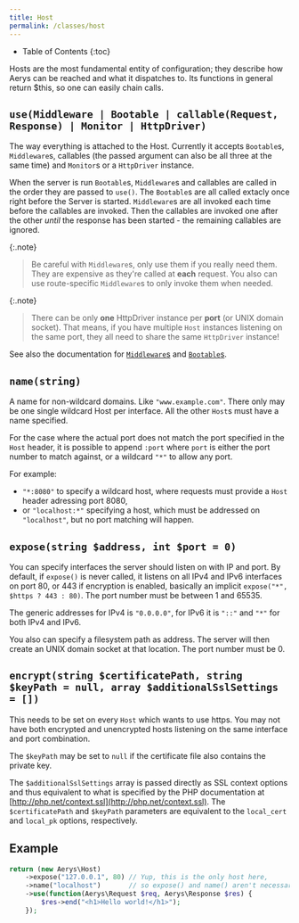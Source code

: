 ```yaml
---
title: Host
permalink: /classes/host
---
```


* Table of Contents
{:toc}

Hosts are the most fundamental entity of configuration; they describe how Aerys can be reached and what it dispatches to. Its functions in general return $this, so one can easily chain calls.

## `use(Middleware | Bootable | callable(Request, Response) | Monitor | HttpDriver)`

The way everything is attached to the Host. Currently it accepts `Bootable`s, `Middleware`s, callables (the passed argument can also be all three at the same time) and `Monitor`s or a `HttpDriver` instance.

When the server is run `Bootable`s, `Middleware`s and callables are called in the order they are passed to `use()`. The `Bootable`s are all called extacly once right before the Server is started. `Middleware`s are all invoked each time before the callables are invoked. Then the callables are invoked one after the other *until* the response has been started - the remaining callables are ignored.

{:.note}
> Be careful with `Middleware`s, only use them if you really need them. They are expensive as they're called at **each** request. You also can use route-specific `Middleware`s to only invoke them when needed.

{:.note}
> There can be only **one** HttpDriver instance per **port** (or UNIX domain socket). That means, if you have multiple `Host` instances listening on the same port, they all need to share the same `HttpDriver` instance!

See also the documentation for [`Middleware`s](middleware.md) and [`Bootable`s](bootable.md).

## `name(string)`

A name for non-wildcard domains. Like `"www.example.com"`. There only may be one single wildcard Host per interface. All the other `Host`s must have a name specified.

For the case where the actual port does not match the port specified in the `Host` header, it is possible to append `:port` where `port` is either the port number to match against, or a wildcard `"*"` to allow any port.

For example:

- `"*:8080"` to specify a wildcard host, where requests must provide a `Host` header adressing port 8080,
- or `"localhost:*"` specifying a host, which must be addressed on `"localhost"`, but no port matching will happen.

## `expose(string $address, int $port = 0)`

You can specify interfaces the server should listen on with IP and port. By default, if `expose()` is never called, it listens on all IPv4 and IPv6 interfaces on port 80, or 443 if encryption is enabled, basically an implicit `expose("*", $https ? 443 : 80)`. The port number must be between 1 and 65535.

The generic addresses for IPv4 is `"0.0.0.0"`, for IPv6 it is `"::"` and `"*"` for both IPv4 and IPv6.

You also can specify a filesystem path as address. The server will then create an UNIX domain socket at that location. The port number must be 0.

## `encrypt(string $certificatePath, string $keyPath = null, array $additionalSslSettings = [])`

This needs to be set on every `Host` which wants to use https. You may not have both encrypted and unencrypted hosts listening on the same interface and port combination.

The `$keyPath` may be set to `null` if the certificate file also contains the private key.

The `$additionalSslSettings` array is passed directly as SSL context options and thus equivalent to what is specified by the PHP documentation at [http://php.net/context.ssl](http://php.net/context.ssl). The `$certificatePath` and `$keyPath` parameters are equivalent to the `local_cert` and `local_pk` options, respectively.

## Example

```php
return (new Aerys\Host)
    ->expose("127.0.0.1", 80) // Yup, this is the only host here,
    ->name("localhost")       // so expose() and name() aren't necessary
    ->use(function(Aerys\Request $req, Aerys\Response $res) {
        $res->end("<h1>Hello world!</h1>");
    });
```

